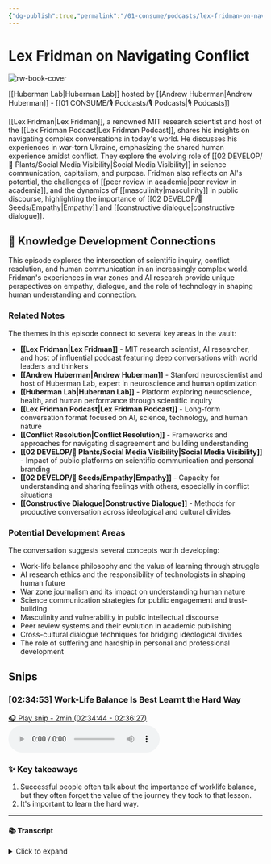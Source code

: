```yaml
---
{"dg-publish":true,"permalink":"/01-consume/podcasts/lex-fridman-on-navigating-conflict/","title":"Lex Fridman on Navigating Conflict","tags":["podcasts","conflict-resolution","artificial-intelligence","science-communication","ukraine-war","empathy","dialogue","masculinity"],"created":"2023-12-15","updated":"2025-07-27"}
---
```


# Lex Fridman on Navigating Conflict

![rw-book-cover](https://images.weserv.nl/?url=https%3A%2F%2Fmegaphone.imgix.net%2Fpodcasts%2F042e6144-725e-11ec-a75d-c38f702aecad%2Fimage%2FHuberman-Lab-Podcast-Thumbnail-3000x3000.png%3Fixlib%3Drails-4.2.0%26max-w%3D3000%26max-h%3D3000%26fit%3Dcrop%26auto%3Dformat%2Ccompress&w=300&h=300)

[[Huberman Lab\|Huberman Lab]] hosted by [[Andrew Huberman\|Andrew Huberman]] - [[01 CONSUME/🎙️ Podcasts/🎙️ Podcasts\|🎙️ Podcasts]]

[[Lex Fridman\|Lex Fridman]], a renowned MIT research scientist and host of the [[Lex Fridman Podcast\|Lex Fridman Podcast]], shares his insights on navigating complex conversations in today's world. He discusses his experiences in war-torn Ukraine, emphasizing the shared human experience amidst conflict. They explore the evolving role of [[02 DEVELOP/🌿 Plants/Social Media Visibility\|Social Media Visibility]] in science communication, capitalism, and purpose. Fridman also reflects on AI's potential, the challenges of [[peer review in academia\|peer review in academia]], and the dynamics of [[masculinity\|masculinity]] in public discourse, highlighting the importance of [[02 DEVELOP/🌱 Seeds/Empathy\|Empathy]] and [[constructive dialogue\|constructive dialogue]].

## 🧠 Knowledge Development Connections

This episode explores the intersection of scientific inquiry, conflict resolution, and human communication in an increasingly complex world. Fridman's experiences in war zones and AI research provide unique perspectives on empathy, dialogue, and the role of technology in shaping human understanding and connection.

### Related Notes

The themes in this episode connect to several key areas in the vault:

- **[[Lex Fridman\|Lex Fridman]]** - MIT research scientist, AI researcher, and host of influential podcast featuring deep conversations with world leaders and thinkers
- **[[Andrew Huberman\|Andrew Huberman]]** - Stanford neuroscientist and host of Huberman Lab, expert in neuroscience and human optimization
- **[[Huberman Lab\|Huberman Lab]]** - Platform exploring neuroscience, health, and human performance through scientific inquiry
- **[[Lex Fridman Podcast\|Lex Fridman Podcast]]** - Long-form conversation format focused on AI, science, technology, and human nature
- **[[Conflict Resolution\|Conflict Resolution]]** - Frameworks and approaches for navigating disagreement and building understanding
- **[[02 DEVELOP/🌿 Plants/Social Media Visibility\|Social Media Visibility]]** - Impact of public platforms on scientific communication and personal branding
- **[[02 DEVELOP/🌱 Seeds/Empathy\|Empathy]]** - Capacity for understanding and sharing feelings with others, especially in conflict situations
- **[[Constructive Dialogue\|Constructive Dialogue]]** - Methods for productive conversation across ideological and cultural divides

### Potential Development Areas

The conversation suggests several concepts worth developing:
- Work-life balance philosophy and the value of learning through struggle
- AI research ethics and the responsibility of technologists in shaping human future
- War zone journalism and its impact on understanding human nature
- Science communication strategies for public engagement and trust-building
- Masculinity and vulnerability in public intellectual discourse
- Peer review systems and their evolution in academic publishing
- Cross-cultural dialogue techniques for bridging ideological divides
- The role of suffering and hardship in personal and professional development


## Snips


### [02:34:53] Work-Life Balance Is Best Learnt the Hard Way


[🎧 Play snip - 2min️ (02:34:44 - 02:36:27)](https://share.snipd.com/snip/b6f93e4f-06be-43b9-bfb3-05a4240d70df)
<audio controls> <source src="https://www.podtrac.com/pts/redirect.mp3/traffic.megaphone.fm/SCIM7125421200.mp3?updated=1734395567#t=02:34:44,02:36:27"> </audio>




### ✨ Key takeaways
1. Successful people often talk about the importance of worklife balance, but they often forget the value of the journey they took to that lesson.
2. It's important to learn the hard way.


---




#### 📚 Transcript
<details>
<summary>Click to expand</summary>
<blockquote><b>Lex Fridman</b><br/><br/>So my advice applies to my own life, which has been mostly spent behind the computer. And for that, you really, really have to put in the hours. And what that means is essentially it feels like a grind. I do recommend that you should at least try it in your own. That if you interview some of the most accomplished people ever, I think if they're honest with you, they're going to talk about their 20s as a journey of a lot of pain and a lot of really Hard work. I think what really happens, unfortunately, is a lot of those successful people later in life will talk about work-life balance. They'll say, you know what I learned from that process is that it's really important to get sun in the morning, to have health, to have good relationships. Hire a chef. Exactly. But I think those people have forgotten the value of the journey they took to that lesson. I think work-life balance is best learned the hard way. My own perspective, there's certain things you can only learn the hard way. And so you should learn that the hard way. Yeah, so that's definitely advice. And I should say that I admire people that work hard. If you want to get on my good side, I think are the people that give everything they got towards something. It doesn't actually matter what it is, but towards achieving excellence in a thing. That's the highest thing that we can reach for as human beings, I think, is excellence at a thing. I love</blockquote>
</details>

